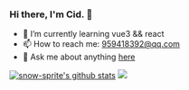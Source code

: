 ### Hi there, I'm Cid. 👋

- 🌱 I’m currently learning vue3 && react
- 📫 How to reach me: 959418392@qq.com
- 💬 Ask me about anything [here](https://github.com/snow-sprite/snow-sprite/issues)

<a href="https://github.com/anuraghazra/github-readme-stats" align="center"><img src="https://github-readme-stats.vercel.app/api?username=snow-sprite&show_icons=true&theme=tokyonight" alt="snow-sprite's github stats" /></a>
<a href="https://github.com/anuraghazra/github-readme-stats" align="center"><img src="https://github-readme-stats.vercel.app/api/top-langs/?username=snow-sprite&layout=compact&hide=html&theme=tokyonight" /></a>
<!--
**snow-sprite/snow-sprite** is a ✨ _special_ ✨ repository because its `README.md` (this file) appears on your GitHub profile.

Here are some ideas to get you started:

- 🔭 I’m currently working on ...
- 🌱 I’m currently learning ...
- 👯 I’m looking to collaborate on ...
- 🤔 I’m looking for help with ...
- 💬 Ask me about ...
- 📫 How to reach me: ...
- 😄 Pronouns: ...
- ⚡ Fun fact: ...
-->
